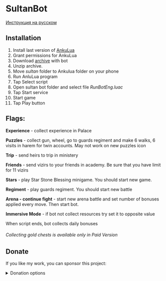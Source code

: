 # SultanBot

[Инструкция на русском](README.md)

## Installation
1. Install last version of [AnkuLua](https://ankulua.boards.net/thread/1395/ankulua-trial-apk-download)
2. Grant permissions for AnkuLua
3. Download [archive](https://github.com/DrBlast/SultanBot/archive/sultan.zip   ) with bot
4. Unzip archive. 
5. Move _sultan_ folder to Ankulua folder on your phone
5. Run AnluLua program
6. Tap Select script
7. Open sultan bot folder and select file _RunBotEng.luac_
8. Tap Start service
9. Start game
10. Tap Play button



## Flags:
**Experience** - collect experience in Palace

**Puzzles** - collect gun, wheel, go to guards regiment and make 6 walks, 6 visits in harem for twin accounts. May not work on new puzzles icon

**Trip** - send heirs to trip in ministery

**Friends** - send vizirs to your friends in academy. Be sure that you have limit for 11 vizirs

**Stars** - play Star Stone Blessing minigame. You should start new game.

**Regiment** - play guards regiment. You should start new battle

**Arena - continue fight**  - start new arena battle and set number of bonuses applied every move. Then start bot.

**Immersive Mode** - if bot not collect resources try set it to opposite value


When script ends, bot collects daily bonuses

###### Collecting gold chests is available only in Paid Version

## Donate
If you like my work, you can sponsor this project:

<details>
   <summary>Donation options</summary>
        <details>
            <summary>PayPal</summary>
                <a href="https://www.paypal.com/paypalme/enichegovskiy">
                <img src="https://github.com/DrBlast/SultanBot/raw/sultan/donate/PayPalMe.png" width = 200 alt="https://www.paypal.com/paypalme/enichegovskiy">
                </a>        
        </details>
        <details>
                    <summary>Waves</summary>
                        <a href="https://raw.githubusercontent.com/DrBlast/SultanBot/sultan/donate/waves.txt">
                        <img src="https://github.com/DrBlast/SultanBot/raw/sultan/donate/Waves_QR.png" width = 200>
                        </a><br/><b>3PGrM7bxbNpxVYwanTDZbkggpztPTMkPAJ4</b>
        </details>
        <details>
                    <summary>BTC</summary>
                        <a href="https://raw.githubusercontent.com/DrBlast/SultanBot/sultan/donate/btc.txt">
                        <img src="https://github.com/DrBlast/SultanBot/raw/sultan/donate/Bitcoin_QR.png" width = 200>
                        </a><br/><b>19noFSCEni4gw1pSJKVohQaBsKHgVRXhDb</b>
        </details>
        <details>
                    <summary>ETH</summary>
                        <a href="https://raw.githubusercontent.com/DrBlast/SultanBot/sultan/donate/eth.txt">
                        <img src="https://github.com/DrBlast/SultanBot/raw/sultan/donate/Ethereum_QR.png" width = 200>
                        </a><br/><b>0x0e5d110f39a66D3e0BDa72294360a8034B35D05F</b>
        </details>                
</details>

